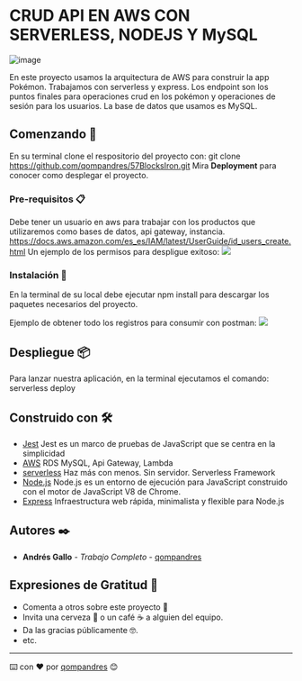 # CRUD API EN AWS CON SERVERLESS, NODEJS Y MySQL 
![image](https://user-images.githubusercontent.com/26978674/142708594-e8eb1e02-ea9e-42b4-98f1-df3ea7e3a499.png)


En este proyecto usamos la arquitectura de AWS para construir la app Pokémon. Trabajamos con serverless y express. Los endpoint son los puntos finales para operaciones crud en los pokémon y operaciones de sesión para los usuarios. La base de datos que usamos es MySQL.

## Comenzando 🚀

En su terminal clone el respositorio del proyecto con: git clone https://github.com/qompandres/57BlocksIron.git
Mira **Deployment** para conocer como desplegar el proyecto. 

### Pre-requisitos 📋

Debe tener un usuario en aws para trabajar con los productos que utilizaremos como bases de datos, api gateway, instancia.
https://docs.aws.amazon.com/es_es/IAM/latest/UserGuide/id_users_create.html
Un ejemplo de los permisos para despligue exitoso:
<img src="https://user-images.githubusercontent.com/26978674/132782460-62f861ac-7113-440e-81ba-83505485ed6e.png">


### Instalación 🔧

En la terminal de su local debe ejecutar npm install para descargar los paquetes necesarios del proyecto.

Ejemplo de obtener todo los registros para consumir con postman:
<img src="https://user-images.githubusercontent.com/26978674/132782632-54633f3b-a8f7-4327-b6ae-4710508cda7d.png">

## Despliegue 📦
Para lanzar nuestra aplicación, en la terminal ejecutamos el comando:
serverless deploy

## Construido con 🛠️

* [Jest](https://jestjs.io/) Jest es un marco de pruebas de JavaScript que se centra en la simplicidad
* [AWS](https://aws.amazon.com/es/) RDS MySQL, Api Gateway, Lambda
* [serverless](https://www.serverless.com/) Haz más con menos. Sin servidor. Serverless Framework
* [Node.js](https://nodejs.org/es/) Node.js es un entorno de ejecución para JavaScript construido con el motor de JavaScript V8 de Chrome.
* [Express](https://expressjs.com/es/) Infraestructura web rápida, minimalista y flexible para Node.js

## Autores ✒️

* **Andrés Gallo** - *Trabajo Completo* - [qompandres](https://github.com/qompandres/57BlocksIron.git) 


## Expresiones de Gratitud 🎁

* Comenta a otros sobre este proyecto 📢
* Invita una cerveza 🍺 o un café ☕ a alguien del equipo. 
* Da las gracias públicamente 🤓.
* etc.

---
⌨️ con ❤️ por [qompandres](https://github.com/qompandres/57BlocksIron.git) 😊
